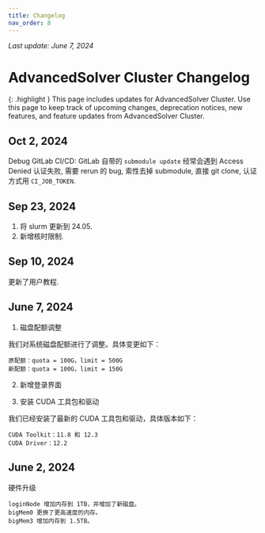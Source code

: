```yaml
---
title: Changelog
nav_order: 8
---
```


*Last update: June 7, 2024*

# AdvancedSolver Cluster Changelog

{: .highlight }
This page includes updates for AdvancedSolver Cluster. Use this page to keep track of upcoming changes, deprecation notices, new features, and feature updates from AdvancedSolver Cluster.

## Oct 2, 2024
Debug GitLab CI/CD: GitLab 自带的 `submodule update` 经常会遇到 Access Denied 认证失败, 需要 rerun 的 bug, 索性去掉 submodule, 直接 git clone, 认证方式用 `CI_JOB_TOKEN`.

## Sep 23, 2024
1. 将 slurm 更新到 24.05.
2. 新增核时限制.

## Sep 10, 2024
更新了用户教程.

## June 7, 2024
1. 磁盘配额调整

我们对系统磁盘配额进行了调整。具体变更如下：

    原配额：quota = 100G，limit = 500G
    新配额：quota = 100G，limit = 150G

2. 新增登录界面

3. 安装 CUDA 工具包和驱动

我们已经安装了最新的 CUDA 工具包和驱动，具体版本如下：

    CUDA Toolkit：11.8 和 12.3
    CUDA Driver：12.2

## June 2, 2024
硬件升级

    loginNode 增加内存到 1TB，并增加了新磁盘。
    bigMem0 更换了更高速度的内存。
    bigMem3 增加内存到 1.5TB。
